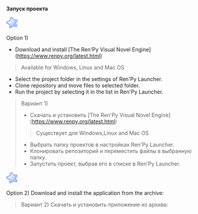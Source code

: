 __Запуск  проекта__

![Иллюстрация к проекту](mouse.png)

Option 1)
* Download and install [The Ren'Py Visual Novel Engine] (https://www.renpy.org/latest.html)
> Available for Windows, Linux and Mac OS
* Select the project folder in the settings of Ren'Py Launcher.
* Clone repository and move files to selected folder.
* Run the project by selecting it in the list in Ren'Py Launcher.



>Вариант 1)
>* Скачать и установить  [The Ren'Py Visual  Novel Engine] (https://www.renpy.org/latest.html) 
>>Существует для Windows,Linux and Mac OS
>* Выбрать папку проектов в настройках Ren'Py Launcher.
>* Клонировать репозиторий и переместить файлы в выбранную папку.
>* Запустить проект, выбрав его в списке в Ren'Py Launcher.

![Иллюстрация к проекту](mouse.png)

Option 2)
Download and install the application from the archive:

>Вариант 2)
>Скачать и установить приложение из архива:
